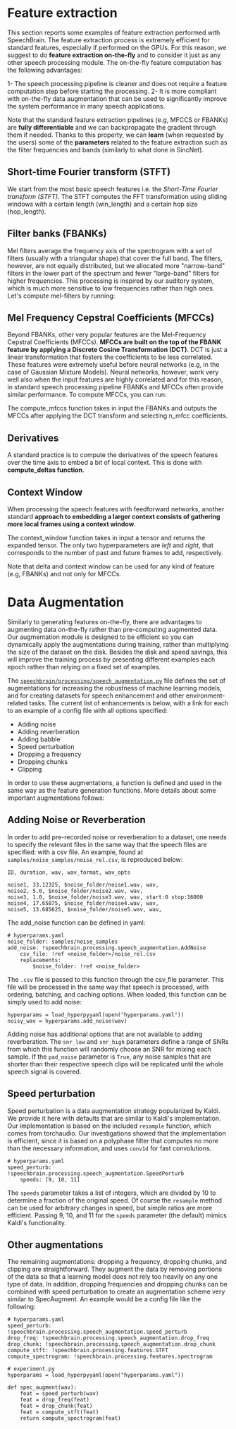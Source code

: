 # Feature extraction
This section reports some examples of feature extraction performed with SpeechBrain.
The feature extraction process is extremely efficient for standard features, especially if performed on the GPUs. For this reason, we suggest to do **feature extraction on-the-fly** and to consider it just as any other speech processing module. The on-the-fly feature computation has the following advantages:

1- The speech processing pipeline is cleaner and does not require a feature computation step before starting the processing.
2- It is more compliant with on-the-fly data augmentation that can be used to significantly improve the system performance in many speech applications.

Note that the standard feature extraction pipelines (e.g, MFCCS or FBANKs) are **fully differentiable** and we can backpropagate the gradient through them if needed. Thanks to this property, we can **learn** (when requested by the users) some of the **parameters** related to the feature extraction such as the filter frequencies and bands (similarly to what done in SincNet).

## Short-time Fourier transform (STFT)
We start from the most basic speech features i.e. the *Short-Time Fourier transform (STFT)*. The STFT computes the FFT transformation using sliding windows with a certain length (win_length) and a certain hop size (hop_length).

## Filter banks (FBANKs)
Mel filters average the frequency axis of the spectrogram with a set of filters (usually with a triangular shape)  that cover the full band. The filters, however, are not equally distributed, but we allocated more "narrow-band" filters in the lower part of the spectrum and fewer "large-band" filters for higher frequencies.  This processing is inspired by our auditory system, which is much more sensitive to low frequencies rather than high ones. Let's compute mel-filters by running:

## Mel Frequency Cepstral Coefficients (MFCCs)
Beyond FBANKs, other very popular features are the Mel-Frequency Cepstral Coefficients (MFCCs). **MFCCs are built on the top of the FBANK feature by applying a Discrete Cosine Transformation (DCT)**.
DCT is just a linear transformation that fosters the coefficients to be less correlated. These features were extremely useful before neural networks (e.g, in the case of Gaussian Mixture Models).
Neural networks, however, work very well also when the input features are highly correlated and for this reason, in standard speech processing pipeline FBANKs and MFCCs often provide similar performance. To compute MFCCs, you can run:

The compute_mfccs function takes in input the FBANKs and outputs the MFCCs after applying the DCT transform and selecting n_mfcc coefficients.

## Derivatives
A standard practice is to compute the derivatives of the speech features over the time axis to embed a bit of local context. This is done with **compute_deltas function**.

## Context Window
When processing the speech features with feedforward networks, another standard **approach to embedding a larger context consists of gathering more local frames using a context window**.

The context_window function takes in input a tensor and returns the expanded tensor. The only two hyperparameters are *left* and *right*, that corresponds to the number of past and future frames to add, respectively.

Note that delta and context window can be used for any kind of feature (e.g, FBANKs) and not only for MFCCs.



# Data Augmentation

Similarly to generating features on-the-fly, there are advantages to augmenting data on-the-fly rather than pre-computing augmented data. Our augmentation module is designed to be efficient so you can dynamically apply the augmentations during training, rather than multiplying the size of the dataset on the disk. Besides the disk and speed savings, this will improve the training process by presenting different examples each epoch rather than relying on a fixed set of examples.


The [`speechbrain/processing/speech_augmentation.py`](speechbrain/processing/speech_augmentation.py) file defines the set of augmentations for increasing the robustness of machine learning models, and for creating datasets for speech enhancement and other environment-related tasks. The current list of enhancements is below, with a link for each to an example of a config file with all options specified:

 * Adding noise
 * Adding reverberation
 * Adding babble
 * Speed perturbation
 * Dropping a frequency
 * Dropping chunks
 * Clipping

In order to use these augmentations, a function is defined and used in the same way as the feature generation functions. More details about some important augmentations follows:

## Adding Noise or Reverberation

In order to add pre-recorded noise or reverberation to a dataset, one needs to specify the relevant files in the same way that the speech files are specified: with a csv file. An example, found at `samples/noise_samples/noise_rel.csv`, is reproduced below:

```
ID, duration, wav, wav_format, wav_opts

noise1, 33.12325, $noise_folder/noise1.wav, wav,
noise2, 5.0, $noise_folder/noise2.wav, wav,
noise3, 1.0, $noise_folder/noise3.wav, wav, start:0 stop:16000
noise4, 17.65875, $noise_folder/noise4.wav, wav,
noise5, 13.685625, $noise_folder/noise5.wav, wav,
```

The add_noise function can be defined in yaml:

```
# hyperparams.yaml
noise_folder: samples/noise_samples
add_noise: !speechbrain.processing.speech_augmentation.AddNoise
    csv_file: !ref <noise_folder>/noise_rel.csv
    replacements:
        $noise_folder: !ref <noise_folder>
```

The `.csv` file is passed to this function through the csv_file parameter. This file will be processed in the same way that speech is processed, with ordering, batching, and caching options. When loaded, this function can be simply used to add noise:

```
hyperparams = load_hyperpyyaml(open("hyperparams.yaml"))
noisy_wav = hyperparams.add_noise(wav)
```

Adding noise has additional options that are not available to adding reverberation. The `snr_low` and `snr_high` parameters define a range of SNRs from which this function will randomly choose an SNR for mixing each sample. If the `pad_noise` parameter is `True`, any noise samples that are shorter than their respective speech clips will be replicated until the whole speech signal is covered.

## Speed perturbation

Speed perturbation is a data augmentation strategy popularized by Kaldi. We provide it here with defaults that are similar to Kaldi's implementation. Our implementation is based on the included `resample` function, which comes from torchaudio. Our investigations showed that the implementation is efficient, since it is based on a polyphase filter that computes no more than the necessary information, and uses `conv1d` for fast convolutions.

```
# hyperparams.yaml
speed_perturb: !speechbrain.processing.speech_augmentation.SpeedPerturb
    speeds: [9, 10, 11]
```

The `speeds` parameter takes a list of integers, which are divided by 10 to determine a fraction of the original speed. Of course the `resample` method can be used for arbitrary changes in speed, but simple ratios are more efficient. Passing 9, 10, and 11 for the `speeds` parameter (the default) mimics Kaldi's functionality.


## Other augmentations

The remaining augmentations: dropping a frequency, dropping chunks, and clipping are straightforward. They augment the data by removing portions of the data so that a learning model does not rely too heavily on any one type of data. In addition, dropping frequencies and dropping chunks can be combined with speed perturbation to create an augmentation scheme very similar to SpecAugment. An example would be a config file like the following:

```
# hyperparams.yaml
speed_perturb: !speechbrain.processing.speech_augmentation.speed_perturb
drop_freq: !speechbrain.processing.speech_augmentation.drop_freq
drop_chunk: !speechbrain.processing.speech_augmentation.drop_chunk
compute_stft: !speechbrain.processing.features.STFT
compute_spectrogram: !speechbrain.processing.features.spectrogram
```

```
# experiment.py
hyperparams = load_hyperpyyaml(open("hyperparams.yaml"))

def spec_augment(wav):
    feat = speed_perturb(wav)
    feat = drop_freq(feat)
    feat = drop_chunk(feat)
    feat = compute_stft(feat)
    return compute_spectrogram(feat)
```

